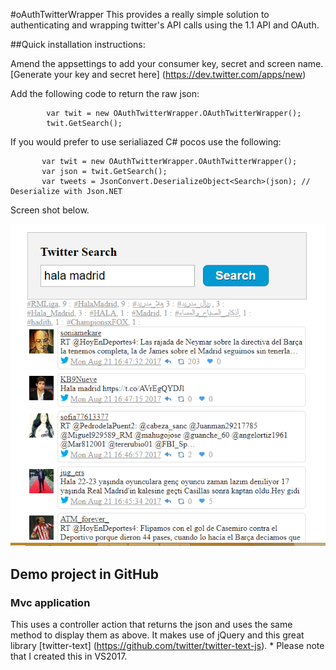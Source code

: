 #oAuthTwitterWrapper
This provides a really simple solution to authenticating and wrapping twitter's API calls using the 1.1 API and OAuth.

##Quick installation instructions:

Amend the appsettings to add your consumer key, secret and screen name. [Generate your key and secret here] (https://dev.twitter.com/apps/new)

Add the following code to return the raw json:

            var twit = new OAuthTwitterWrapper.OAuthTwitterWrapper();
            twit.GetSearch();

If you would prefer to use serialiazed C# pocos use the following:

           var twit = new OAuthTwitterWrapper.OAuthTwitterWrapper();
           var json = twit.GetSearch();
           var tweets = JsonConvert.DeserializeObject<Search>(json); // Deserialize with Json.NET

Screen shot below.

![Demo MVC Web App output](./HalaMadrid.PNG "Demo MVC Web App output")

## Demo project in GitHub

### Mvc application 
This uses a controller action that returns the json and uses the same method to display them as above.
It makes use of jQuery and this great library [twitter-text] (https://github.com/twitter/twitter-text-js). * Please note that I created this in VS2017.

         
